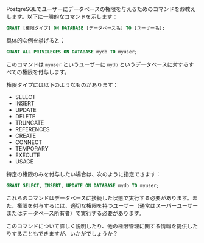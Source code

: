 PostgreSQLでユーザーにデータベースの権限を与えるためのコマンドをお教えします。以下に一般的なコマンドを示します：

```sql
GRANT [権限タイプ] ON DATABASE [データベース名] TO [ユーザー名];
```

具体的な例を挙げると：

```sql
GRANT ALL PRIVILEGES ON DATABASE mydb TO myuser;
```

このコマンドは `myuser` というユーザーに `mydb` というデータベースに対するすべての権限を付与します。

権限タイプには以下のようなものがあります：

- SELECT
- INSERT
- UPDATE
- DELETE
- TRUNCATE
- REFERENCES
- CREATE
- CONNECT
- TEMPORARY
- EXECUTE
- USAGE

特定の権限のみを付与したい場合は、次のように指定できます：

```sql
GRANT SELECT, INSERT, UPDATE ON DATABASE mydb TO myuser;
```

これらのコマンドはデータベースに接続した状態で実行する必要があります。また、権限を付与するには、適切な権限を持つユーザー（通常はスーパーユーザーまたはデータベース所有者）で実行する必要があります。

このコマンドについて詳しく説明したり、他の権限管理に関する情報を提供したりすることもできますが、いかがでしょうか？